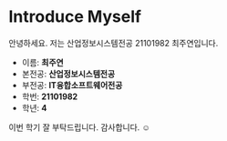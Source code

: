 # Introduce Myself

안녕하세요. 저는 산업정보시스템전공 21101982 최주연입니다.

- 이름: **최주연**
- 본전공: **산업정보시스템전공**
- 부전공: **IT융합소프트웨어전공**
- 학번: **21101982**
- 학년: **4**

이번 학기 잘 부탁드립니다. 감사합니다. ☺️
